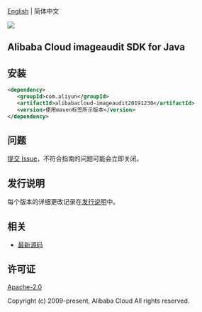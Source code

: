 [English](README.md) | 简体中文

![](https://aliyunsdk-pages.alicdn.com/icons/AlibabaCloud.svg)

## Alibaba Cloud imageaudit SDK for Java

## 安装

```xml
<dependency>
   <groupId>com.aliyun</groupId>
   <artifactId>alibabacloud-imageaudit20191230</artifactId>
   <version>使用maven标签所示版本</version>
</dependency>
```

## 问题

[提交 Issue](https://github.com/aliyun/alibabacloud-java-async-sdk/issues/new)，不符合指南的问题可能会立即关闭。

## 发行说明

每个版本的详细更改记录在[发行说明](./ChangeLog.txt)中。

## 相关

- [最新源码](https://github.com/aliyun/alibabacloud-async-java-sdk/)

## 许可证

[Apache-2.0](http://www.apache.org/licenses/LICENSE-2.0)

Copyright (c) 2009-present, Alibaba Cloud All rights reserved.

